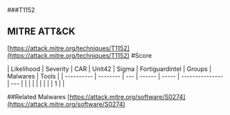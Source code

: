 ###T1152
## MITRE ATT&CK
[https://attack.mitre.org/techniques/T1152](https://attack.mitre.org/techniques/T1152)
#Score

| Likelihood | Severity | CAR | Unit42 | Sigma | Fortiguardintel | Groups | Malwares | Tools |
| ---------- | -------- | --- | ------ | ----- | --------------- | ---  |
 |   |   |   |   |   |   |   | 1 |   |

##Related Malwares
[https://attack.mitre.org/software/S0274](https://attack.mitre.org/software/S0274)
[]()
